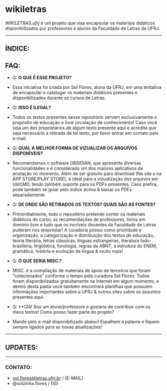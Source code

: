 # wikiletras
*WIKILETRAS.ufrj* é um projeto que visa encapsular os materiais didáticos disponibilizados por professores e alunos da Faculdade de Letras da UFRJ.

---

## ÍNDICE:

## FAQ:
- Q: **O QUE É ESSE PROJETO?**
-  Essa iniciativa foi criada por Sol Flores, aluna da UFRJ, em uma tentativa de encapsular e catalogar os materiais didáticos presentes e disponibilizados durante os cursos de Letras.
  
- Q: **ISSO É ILEGAL?**
- Todos os textos presentes nesse repositório servem exclusivamente o propósito de educação e livre circulação de conhecimento! Caso você seja um dos proprietários de algum texto presente aqui e acredita que seja necessário a retirada de tal texto, por favor entrar em contato pelo e-mail.

- Q: **QUAL A MELHOR FORMA DE VIZUALIZAR OS ARQUIVOS DISPONÍVEIS?**
- Recomendamos o software OBSIDIAN, que apresenta diversas funcionalidades e é considerado um dos maiores aplicativos de anotação no momento. Além de ser gratuito para download (No site e na APP STORE/PLAY STORE), é ideal para a vizualização dos arquivos em (dot)MD, tendo também suporte para os PDFs presentes. Caso prefira, pode também se guiar pelo índice acima & baixar os PDFs separadamente.
  
- Q: **DE ONDE SÃO RETIRADOS OS TEXTOS? QUAIS SÃO AS FONTES?**
- Primordialmente, todo o repositório pretende conter os materiais didáticos do curso, as recomendações de professores, livros em domínio livre e tudo que os incríveis docentes da Faculdade de Letras puderam nos emprestar! A curadoria possui como prioridade a organização, a categorização e distribuição dos textos de educação, teoria literária, letras clássicas, línguas estrangeiras, literatura ludo-brasileira, lingüística, fonologia, regras da ABNT, a estrutura do ENEM, gramática, história e evolução da língua & muito mais!
  
- Q: **O QUE SERIA MISC.?**
- MISC. é a compilação de materiais de apoio de terceiros que foram "colecionados" conforme o tempo pela curadora Sol Flores. Todos foram disponibilizados gratuitamente na Internet em algum momento, e dentro desta pasta você também encontrará planilhas que possuem informações importantes sobre a UFRJ & outros sites sobre os assuntos presentes aqui.
- Q: **Olá! Sou um alune/professore e gostaria de contribuir com os meus textos! Como posso fazer parte do projeto?
- Mande pelo e-mail disponibilizado abaixo! Espalhem a palavra e fiquem sempre ligados para as novas atualizações!

---

## UPDATES:

---
### CONTATO:
- sol.flores@letras.ufrj.br / (E-MAIL)
- @solzinha.flores / (IG)
